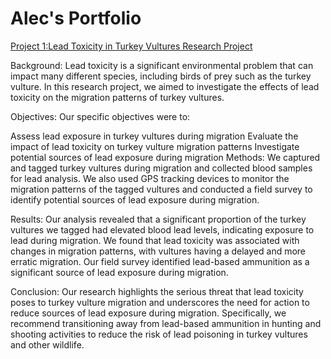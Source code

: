 # **Alec's Portfolio**

[Project 1:Lead Toxicity in Turkey Vultures Research Project]([https://github.com/aiskenderian/alec-s_portfolio/blob/9501bb0b2145adc7d53fc0648a892a21b29380f0/Lead%20Toxicity%20in%20Turkey%20Vultures%20Research%20Project](https://github.com/aiskenderian/alec-s_portfolio/blob/main/Lead%20Toxicity%20Effects%20on%20Turkey%20Vulture%20Migration%20Research%20Project))

Background: Lead toxicity is a significant environmental problem that can impact many different species, including birds of prey such as the turkey vulture. In this research project, we aimed to investigate the effects of lead toxicity on the migration patterns of turkey vultures.

Objectives: Our specific objectives were to:

Assess lead exposure in turkey vultures during migration
Evaluate the impact of lead toxicity on turkey vulture migration patterns
Investigate potential sources of lead exposure during migration
Methods: We captured and tagged turkey vultures during migration and collected blood samples for lead analysis. We also used GPS tracking devices to monitor the migration patterns of the tagged vultures and conducted a field survey to identify potential sources of lead exposure during migration.

Results: Our analysis revealed that a significant proportion of the turkey vultures we tagged had elevated blood lead levels, indicating exposure to lead during migration. We found that lead toxicity was associated with changes in migration patterns, with vultures having a delayed and more erratic migration. Our field survey identified lead-based ammunition as a significant source of lead exposure during migration.

Conclusion: Our research highlights the serious threat that lead toxicity poses to turkey vulture migration and underscores the need for action to reduce sources of lead exposure during migration. Specifically, we recommend transitioning away from lead-based ammunition in hunting and shooting activities to reduce the risk of lead poisoning in turkey vultures and other wildlife.
